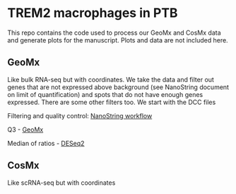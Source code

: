 # TREM2 macrophages in PTB
This repo contains the code used to process our GeoMx and CosMx data and generate plots for the manuscript. Plots and data are not included here. 

## GeoMx
Like bulk RNA-seq but with coordinates. We take the data and filter out genes that are not expressed above background (see NanoString document on limit of quantification) and spots that do not have enough genes expressed. There are some other filters too. We start with the DCC files  


Filtering and quality control: [NanoString workflow](https://www.bioconductor.org/packages/release/workflows/vignettes/GeoMxWorkflows/inst/doc/GeomxTools_RNA-NGS_Analysis.html)

Q3 - [GeoMx](https://www.bioconductor.org/packages/release/workflows/vignettes/GeoMxWorkflows/inst/doc/GeomxTools_RNA-NGS_Analysis.html#5_Normalization)

Median of ratios - [DESeq2](https://hbctraining.github.io/DGE_workshop/lessons/02_DGE_count_normalization.html) 





## CosMx
Like scRNA-seq but with coordinates

